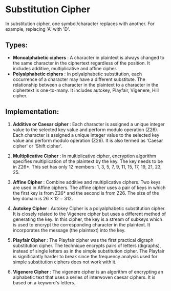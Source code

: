 # Substitution Cipher

In substitution cipher, one symbol/character replaces with another. For example, replacing 'A' with 'D'.

## Types: 
 - **Monoalphabetic ciphers** : A character in plaintext is always changed to the same character in the ciphertext regardless of the position. It includes additive, multiplicative and affine cipher.
 - **Polyalphabetic ciphers** : In polyalphabetic substitution, each occurrence of a character may have a different substitute. The relationship between a character in the plaintext to a character in the ciphertext is one-to-many. It includes autokey, Playfair, Vigenere, Hill cipher.


## Implementation: 
1. **Additive or Caesar cipher** : Each character is assigned a unique integer value to the selected key value and perform modulo operation (Z26). Each character is assigned a unique integer value to the selected key value and perform modulo operation (Z26). It is also termed as 'Caesar cipher' or 'Shift cipher'.

2. **Multiplicative Cipher** : In multiplicative cipher, encryption algorithm specifies multiplication of the plaintext by the key. The key needs to be in Z26*. This set has only 12 members: 1, 3, 5, 7, 9, 11, 15, 17, 19, 21, 23, 25.

3. **Affine Cipher** : Combine additive and multiplicative ciphers. Two keys are used in Affine ciphers. The affine cipher uses a pair of keys in which the first key is from Z26* and the second is from Z26. The size of the key domain is 26 × 12 = 312.

4. **Autokey Cipher** : Autokey Cipher is a polyalphabetic substitution cipher. It is closely related to the Vigenere cipher but uses a different method of generating the key. In this cipher, the key is a stream of subkeys which is used to encrypt the corresponding character in the plaintext. It incorporates the message (the plaintext) into the key.

5. **Playfair Cipher** : The Playfair cipher was the first practical digraph substitution cipher. The technique encrypts pairs of letters (digraphs), instead of single letters as in the simple substitution cipher. The Playfair is significantly harder to break since the frequency analysis used for simple substitution ciphers does not work with it.

6. **Vigenere Cipher** :  The vigenere cipher is an algorithm of encrypting an alphabetic text that uses a series of interwoven caesar ciphers. It is based on a keyword's letters.